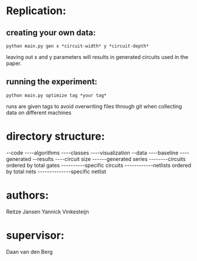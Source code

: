 


# Replication:
## creating your own data:

```
python main.py gen x *circuit-width* y *circuit-depth*
```

leaving out x and y parameters will results in generated circuits used in the paper.

## running the experiment:

```
python main.py optimize tag *your tag*
```

runs are given tags to avoid overwriting files through git when collecting data on different machines

# directory structure:

--code
----algorithms
----classes
----visualization
--data
----baseline
----generated
--results
----circuit size
------generated series
--------circuits ordered by total gates
----------specific circuits
------------netlists ordered by total nets
--------------specific netlist

# authors:

Reitze Jansen
Yannick Vinkesteijn

# supervisor:

Daan van den Berg
